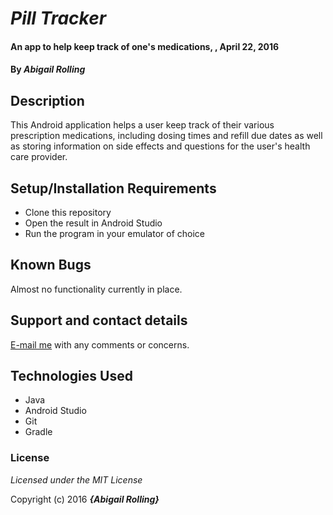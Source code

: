 # _Pill Tracker_

#### An app to help keep track of one's medications, , April 22, 2016

#### By _**Abigail Rolling**_

## Description

This Android application helps a user keep track of their various prescription medications, including dosing times and refill due dates as well as storing information on side effects and questions for the user's health care provider.

## Setup/Installation Requirements

* Clone this repository
* Open the result in Android Studio
* Run the program in your emulator of choice


## Known Bugs

Almost no functionality currently in place.

## Support and contact details

[E-mail me](mailto:arolling@gmail.com) with any comments or concerns.

## Technologies Used

* Java
* Android Studio
* Git
* Gradle

### License

*Licensed under the MIT License*

Copyright (c) 2016 **_{Abigail Rolling}_**
